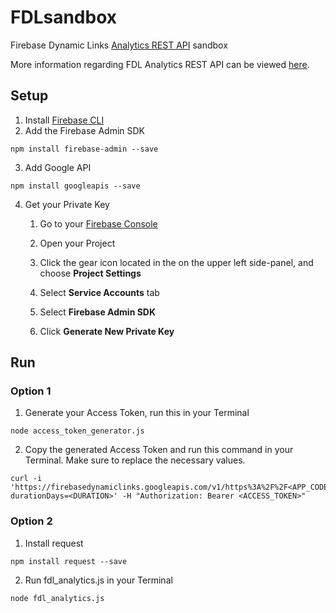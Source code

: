 # FDLsandbox
Firebase Dynamic Links [Analytics REST API](https://firebase.google.com/docs/dynamic-links/analytics#rest_api) sandbox

More information regarding FDL Analytics REST API can be viewed [here](https://firebase.google.com/docs/reference/dynamic-links/analytics).

## Setup
1. Install [Firebase CLI](https://firebase.google.com/docs/cli/)
2. Add the Firebase Admin SDK
```
npm install firebase-admin --save
```
3. Add Google API
```
npm install googleapis --save
```
4. Get your Private Key

   1. Go to your [Firebase Console](https://console.firebase.google.com/)

   2. Open your Project

   3. Click the gear icon located in the on the upper left side-panel, and choose **Project Settings**

   4. Select **Service Accounts** tab

   5. Select **Firebase Admin SDK**

   6. Click **Generate New Private Key**

## Run

### Option 1
1. Generate your Access Token, run this in your Terminal
```
node access_token_generator.js
```
2. Copy the generated Access Token and run this command in your Terminal. Make sure to replace the necessary values.
```
curl -i 'https://firebasedynamiclinks.googleapis.com/v1/https%3A%2F%2F<APP_CODE>.app.goo.gl%2F<SUFFIX>/linkStats?durationDays=<DURATION>' -H "Authorization: Bearer <ACCESS_TOKEN>"
```

### Option 2
1. Install request
```
npm install request --save
```
2. Run fdl_analytics.js in your Terminal
```
node fdl_analytics.js
```

